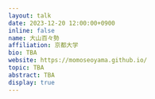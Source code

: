 ```yaml
---
layout: talk
date: 2023-12-20 12:00:00+0900
inline: false
name: 大山百々勢
affiliation: 京都大学
bio: TBA
website: https://momoseoyama.github.io/
topic: TBA
abstract: TBA
display: true
---
```

